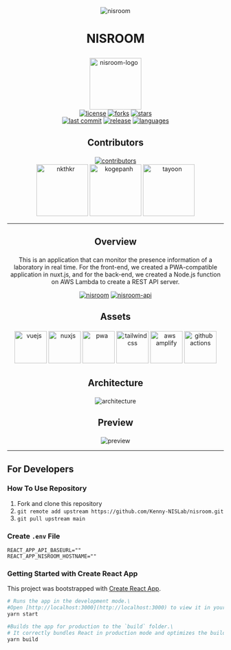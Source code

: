 <div align="center">
<img alt="nisroom" src="https://user-images.githubusercontent.com/49851726/117984555-e71ccc80-b372-11eb-9fed-a0f8d9260026.png">
</div>

# <p align="center">NISROOM</p>

<div align="center">
<img height="120px" alt="nisroom-logo" src="https://user-images.githubusercontent.com/49851726/118422474-4164b700-b6fe-11eb-9e7b-fe1091ec94b1.png">
</div>

<div align="center">
<a href="https://github.com/Kenny-NISLab/nisroom/blob/main/LICENSE.txt"><img src="https://img.shields.io/github/license/Kenny-NISLab/nisroom" alt="license"></a>
<a href="https://github.com/Kenny-NISLab/nisroom/network/members"><img src="https://shields.io/github/forks/Kenny-NISLab/nisroom?style=social" alt="forks"></a>
<a href="https://github.com/Kenny-NISLab/nisroom/stargazers"><img src="https://shields.io/github/stars/Kenny-NISLab/nisroom?style=social" alt="stars"></a>
</div>

<div align="center">
<a href="https://github.com/Kenny-NISLab/nisroom/commits/main"><img src="https://img.shields.io/github/last-commit/Kenny-NISLab/nisroom" alt="last commit"></a>
<a href="https://github.com/Kenny-NISLab/nisroom/releases"><img src="https://img.shields.io/github/v/release/Kenny-NISLab/nisroom" alt="release"></a>
<a href="https://github.com/Kenny-NISLab/nisroom"><img src="https://img.shields.io/github/languages/top/Kenny-NISLab/nisroom" alt="languages"></a>
</div>

## <p align="center">Contributors</p>

<div align="center">
<a href="https://github.com/Kenny-NISLab/nisroom/graphs/contributors"><img src="https://img.shields.io/github/contributors/Kenny-NISLab/nisroom" alt="contributors"></a>
</div>

<div align="center">
<a href="https://github.com/nkthkr"><img src="https://avatars.githubusercontent.com/u/55532835?v=4" alt="nkthkr" height="120px"></a>
<a href="https://github.com/kogepanh"><img src="https://avatars.githubusercontent.com/u/49851726?v=4" alt="kogepanh" height="120px"></a>
<a href="https://github.com/tayoon"><img src="https://avatars.githubusercontent.com/u/52265901?v=4" alt="tayoon" height="120px"></a>
</div>

---

## <p align="center">Overview</p>

<p align="center">This is an application that can monitor the presence information of a laboratory in real time. For the front-end, we created a PWA-compatible application in nuxt.js, and for the back-end, we created a Node.js function on AWS Lambda to create a REST API server.</p>

<div align="center">
<a href="https://github.com/Kenny-NISLab/nisroom"><img src="https://img.shields.io/badge/GitHub-nisroom-orange" alt="nisroom"></a>
<a href="https://github.com/Kenny-NISLab/nisroom-api"><img src="https://img.shields.io/badge/GitHub-nisroom--api-orange" alt="nisroom-api"></a>
</div>

## <p align="center">Assets</p>

<div align="center">
<a href="https://jp.vuejs.org/index.html" target="_blank" rel="noopener noreferrer"><img src="https://user-images.githubusercontent.com/49851726/118424838-ebded900-b702-11eb-90a3-d183b9bd0dd3.png" alt="vuejs" height="75px"></a>
<a href="https://ja.nuxtjs.org/" target="_blank" rel="noopener noreferrer"><img src="https://user-images.githubusercontent.com/49851726/118424833-eaadac00-b702-11eb-8707-a07d497bcc44.png" alt="nuxjs" height="75px"></a>
<a href="https://web.dev/progressive-web-apps/" target="_blank" rel="noopener noreferrer"><img src="https://user-images.githubusercontent.com/49851726/118424834-eb464280-b702-11eb-805b-77725574ed6a.png" alt="pwa" height="75px"></a>
<a href="https://tailwindcss.com/" target="_blank" rel="noopener noreferrer"><img src="https://user-images.githubusercontent.com/49851726/118424837-eb464280-b702-11eb-8e08-f19e6fe4da85.png" alt="tailwindcss" height="75px"></a>
<a href="https://aws.amazon.com/jp/amplify/" target="_blank" rel="noopener noreferrer"><img src="https://user-images.githubusercontent.com/49851726/118424830-e97c7f00-b702-11eb-9a8f-569b01a51be8.png" alt="aws amplify" height="75px"></a>
<a href="https://github.co.jp/features/actions" target="_blank" rel="noopener noreferrer"><img src="https://user-images.githubusercontent.com/49851726/118424828-e8e3e880-b702-11eb-9645-faaa50a5db7a.png" alt="github actions" height="75px"></a>
</div>

## <p align="center">Architecture</p>

<div align="center">
<img src="https://user-images.githubusercontent.com/49851726/116017595-06311400-a67b-11eb-872c-be969d7a6fb0.png" alt="architecture">
</div>

## <p align="center">Preview</p>

<div align="center">
<img src="https://user-images.githubusercontent.com/49851726/116806120-f5ded480-ab65-11eb-8bf3-a22a857bc3a6.gif" alt="preview">
</div>

---

## For Developers

### How To Use Repository

1. Fork and clone this repository
2. `git remote add upstream https://github.com/Kenny-NISLab/nisroom.git`
3. `git pull upstream main`

### Create `.env` File

```.env
REACT_APP_API_BASEURL=""
REACT_APP_NISROOM_HOSTNAME=""
```

### Getting Started with Create React App

This project was bootstrapped with [Create React App](https://github.com/facebook/create-react-app).

```bash
# Runs the app in the development mode.\
#Open [http://localhost:3000](http://localhost:3000) to view it in your browser.
yarn start

#Builds the app for production to the `build` folder.\
# It correctly bundles React in production mode and optimizes the build for the best performance.
yarn build
```
